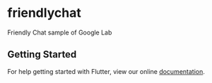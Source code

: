 # friendlychat

Friendly Chat sample of Google Lab

## Getting Started

For help getting started with Flutter, view our online
[documentation](https://flutter.io/).
